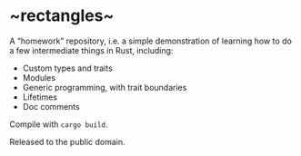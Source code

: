 # ~rectangles~

A “homework” repository, i.e. a simple demonstration of learning how to do a few intermediate things in Rust, including:

* Custom types and traits
* Modules
* Generic programming, with trait boundaries
* Lifetimes
* Doc comments

Compile with `cargo build`.

Released to the public domain.
